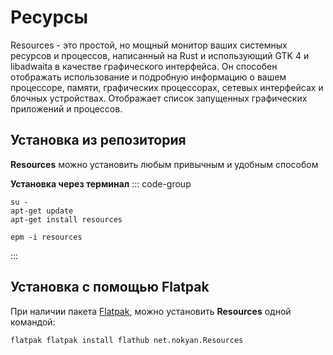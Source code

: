 # Ресурсы

Resources - это простой, но мощный монитор ваших системных ресурсов и процессов, написанный на Rust и использующий GTK 4 и libadwaita в качестве графического интерфейса. Он способен отображать использование и подробную информацию о вашем процессоре, памяти, графических процессорах, сетевых интерфейсах и блочных устройствах. Отображает список запущенных графических приложений и процессов.

## Установка из репозитория

**Resources** можно установить любым привычным и удобным способом

**Установка через терминал**
::: code-group

```shell[apt-get]
su -
apt-get update
apt-get install resources
```
```shell[epm]
epm -i resources
```
:::

## Установка c помощью Flatpak

При наличии пакета [Flatpak](/flatpak), можно установить **Resources** одной командой:

```shell
flatpak flatpak install flathub net.nokyan.Resources
```